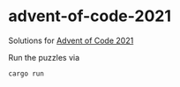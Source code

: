 # advent-of-code-2021
Solutions for [Advent of Code 2021](https://adventofcode.com/2021/about)

Run the puzzles via
```
cargo run
```